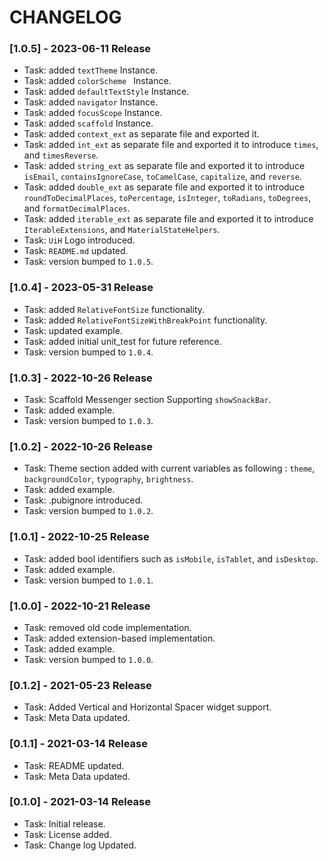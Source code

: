 # CHANGELOG
### [1.0.5] - 2023-06-11 Release
* Task: added `textTheme` Instance.
* Task: added `colorScheme ` Instance.
* Task: added `defaultTextStyle` Instance.
* Task: added `navigator` Instance.
* Task: added `focusScope` Instance.
* Task: added `scaffold` Instance.
* Task: added `context_ext` as separate file and exported it.
* Task: added `int_ext` as separate file and exported it to introduce `times`, and `timesReverse`.
* Task: added `string_ext` as separate file and exported it to introduce `isEmail`, `containsIgnoreCase`, `toCamelCase`, `capitalize`, and `reverse`.
* Task: added `double_ext` as separate file and exported it to introduce `roundToDecimalPlaces`, `toPercentage`, `isInteger`, `toRadians`, `toDegrees`, and `formatDecimalPlaces`.
* Task: added `iterable_ext` as separate file and exported it to introduce `IterableExtensions`, and `MaterialStateHelpers`.
* Task: `UiH` Logo introduced.
* Task: `README.md` updated.
* Task: version bumped to `1.0.5`.

### [1.0.4] - 2023-05-31 Release
* Task: added `RelativeFontSize` functionality.
* Task: added `RelativeFontSizeWithBreakPoint` functionality.
* Task: updated example.
* Task: added initial unit_test for future reference.
* Task: version bumped to `1.0.4`.

### [1.0.3] - 2022-10-26 Release
* Task: Scaffold Messenger section Supporting `showSnackBar`.
* Task: added example.
* Task: version bumped to `1.0.3`.

### [1.0.2] - 2022-10-26 Release
* Task: Theme section added with current variables as following : `theme`, `backgroundColor`, `typography`, `brightness`.
* Task: added example.
* Task: .pubignore introduced.
* Task: version bumped to `1.0.2`.

### [1.0.1] - 2022-10-25 Release
* Task: added bool identifiers such as `isMobile`, `isTablet`, and `isDesktop`.
* Task: added example.
* Task: version bumped to `1.0.1`.

### [1.0.0] - 2022-10-21 Release
* Task: removed old code implementation.
* Task: added extension-based implementation.
* Task: added example.
* Task: version bumped to `1.0.0`.

### [0.1.2] - 2021-05-23 Release
* Task: Added Vertical and Horizontal Spacer widget support.
* Task: Meta Data updated.

### [0.1.1] - 2021-03-14 Release
* Task: README updated.
* Task: Meta Data updated.

### [0.1.0] - 2021-03-14 Release
* Task: Initial release.
* Task: License added.
* Task: Change log Updated.
